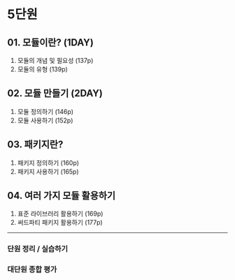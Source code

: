 5단원
====

## 01. 모듈이란? (1DAY)
1. 모듈의 개념 및 필요성 (137p)
2. 모듈의 유형 (139p)

## 02. 모듈 만들기 (2DAY)
1. 모듈 정의하기 (146p)
2. 모듈 사용하기 (152p)

## 03. 패키지란?
1. 패키지 정의하기 (160p)
2. 패키지 사용하기 (165p)

## 04. 여러 가지 모듈 활용하기
1. 표준 라이브러리 활용하기 (169p)
2. 써드파티 패키지 활용하기 (177p)

----

### 단원 정리 / 실습하기
### 대단원 종합 평가
